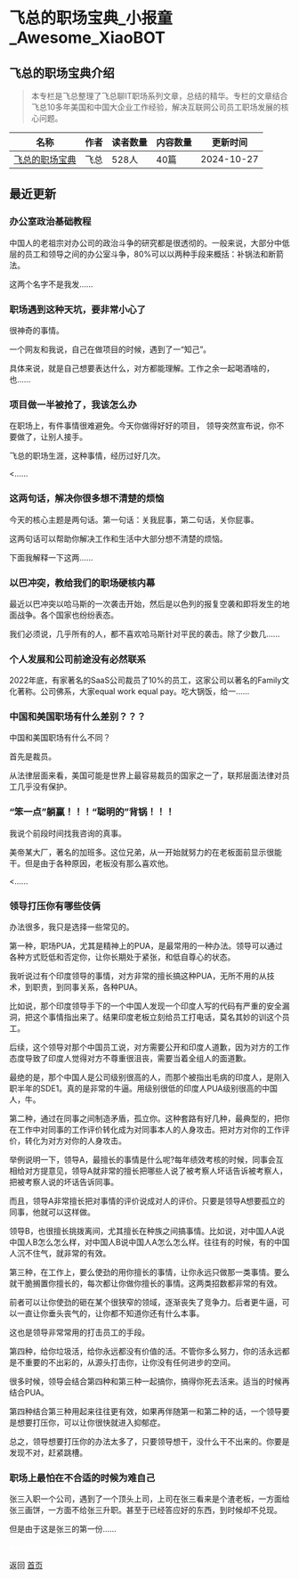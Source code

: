 # 飞总的职场宝典_小报童_Awesome_XiaoBOT

## 飞总的职场宝典介绍
> 本专栏是飞总整理了飞总聊IT职场系列文章，总结的精华。专栏的文章结合飞总10多年美国和中国大企业工作经验，解决互联网公司员工职场发展的核心问题。  
  


|名称|作者|读者数量|内容数量|更新时间|
|---|---|---|---|---|
|[飞总的职场宝典](https://xiaobot.net/p/feicareer?refer=9c3f1c95-a052-465a-9902-f6d75080262a)|飞总|528人|40篇|2024-10-27|

## 最近更新
### 办公室政治基础教程

中国人的老祖宗对办公司的政治斗争的研究都是很透彻的。一般来说，大部分中低层的员工和领导之间的办公室斗争，80%可以以两种手段来概括：补锅法和断箭法。

这两个名字不是我发......

### 职场遇到这种天坑，要非常小心了

很神奇的事情。

一个网友和我说，自己在做项目的时候，遇到了一“知己”。

具体来说，就是自己想要表达什么，对方都能理解。工作之余一起喝酒啥的，也......

### 项目做一半被抢了，我该怎么办

在职场上，有件事情很难避免。今天你做得好好的项目， 领导突然宣布说，你不要做了，让别人接手。

飞总的职场生涯，这种事情，经历过好几次。

<......

### 这两句话，解决你很多想不清楚的烦恼

今天的核心主题是两句话。第一句话：关我屁事，第二句话，关你屁事。

这两句话可以帮助你解决工作和生活中大部分想不清楚的烦恼。

下面我解释一下这两......

### 以巴冲突，教给我们的职场硬核内幕

最近以巴冲突以哈马斯的一次袭击开始，然后是以色列的报复空袭和即将发生的地面战争。各个国家也纷纷表态。

我们必须说，几乎所有的人，都不喜欢哈马斯针对平民的袭击。除了少数几......

### 个人发展和公司前途没有必然联系

2022年底，有家著名的SaaS公司裁员了10%的员工，这家公司以著名的Family文化著称。公司佛系，大家equal work equal
pay。吃大锅饭，给一......

### 中国和美国职场有什么差别？？？

中国和美国职场有什么不同？

首先是裁员。

从法律层面来看，美国可能是世界上最容易裁员的国家之一了，联邦层面法律对员工几乎没有保护。

### “笨一点”躺赢！！！“聪明的”背锅！！！

我说个前段时间找我咨询的真事。

美帝某大厂，著名的加班多。这位兄弟，从一开始就努力的在老板面前显示很能干。但是由于各种原因，老板没有那么喜欢他。

<......

### 领导打压你有哪些伎俩

办法很多，我只是选择一些常见的。

第一种，职场PUA，尤其是精神上的PUA，是最常用的一种办法。领导可以通过各种方式贬低和否定你，让你长期处于紧张，和低自尊心的状态。

我听说过有个印度领导的事情，对方非常的擅长搞这种PUA，无所不用的从技术，到职责，到同事关系，各种PUA。

比如说，那个印度领导手下的一个中国人发现一个印度人写的代码有严重的安全漏洞，把这个事情指出来了。结果印度老板立刻给员工打电话，莫名其妙的训这个员工。

后续，这个领导对那个中国员工说，对方需要公开和印度人道歉，因为对方的工作态度导致了印度人觉得对方不尊重很沮丧，需要当着全组人的面道歉。

最绝的是，那个中国人是公司级别很高的人，而那个被指出毛病的印度人，是刚入职半年的SDE1。真的是非常的牛逼。用级别很低的印度人PUA级别很高的中国人，牛。

第二种，通过在同事之间制造矛盾，孤立你。这种套路有好几种，最典型的，把你在工作中对同事的工作评价转化成为对同事本人的人身攻击。把对方对你的工作评价，转化为对方对你的人身攻击。

举例说明一下，领导A，最擅长的事情是什么呢?每年绩效考核的时候，同事会互相给对方提意见，领导A就非常的擅长把哪些人说了被考察人坏话告诉被考察人，把被考察人说的坏话告诉同事。

而且，领导A非常擅长把对事情的评价说成对人的评价。只要是领导A想要孤立的同事，他就可以这样做。

领导B，也很擅长挑拨离间，尤其擅长在种族之间搞事情。比如说，对中国人A说中国人B怎么怎么样，对中国人B说中国人A怎么怎么样。往往有的时候，有的中国人沉不住气，就非常的有效。

第三种，在工作上，要么使劲的用你擅长的事情，让你永远只做那一类事情。要么就干脆搁置你擅长的，每次都让你做你擅长的事情。这两类招数都非常的有效。

前者可以让你使劲的砸在某个很狭窄的领域，逐渐丧失了竞争力。后者更牛逼，可以一直让你垂头丧气的，让你都不知道你还有什么本事。

这也是领导非常常用的打击员工的手段。

第四种，给你垃圾活，给你永远都没有价值的活。不管你多么努力，你的活永远都是不重要的不出彩的，从源头打击你，让你没有任何进步的空间。

很多时候，领导会结合第四种和第三种一起搞你，搞得你死去活来。适当的时候再结合PUA。

第四种结合第三种用起来往往更有效，如果再伴随第一和第二种的话，一个领导要是想要打压你，可以让你很快就进入抑郁症。

总之，领导想要打压你的办法太多了，只要领导想干，没什么干不出来的。你要是发现不对，赶紧跳槽。

### 职场上最怕在不合适的时候为难自己

张三入职一个公司，遇到了一个顶头上司，上司在张三看来是个渣老板，一方面给张三画饼，一方面不给张三升职。甚至于已经答应好的东西，到时候却不兑现。

但是由于这是张三的第一份......


<a href="https://github.com/Reno9527/awesome-xiaobot" style="color: white; text-decoration: none;">awesome-xiaobot</a>

返回 [首页](../README.md)
